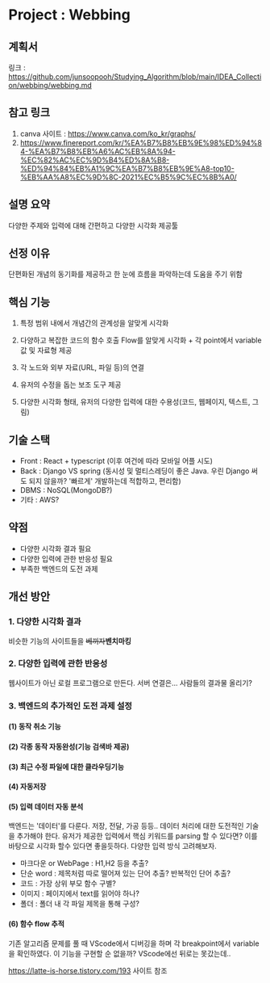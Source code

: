 # Project : Webbing

## 계획서 

링크 : https://github.com/junsoopooh/Studying_Algorithm/blob/main/IDEA_Collection/webbing/webbing.md

## 참고 링크

1. canva 사이트 : https://www.canva.com/ko_kr/graphs/ 
2. https://www.finereport.com/kr/%EA%B7%B8%EB%9E%98%ED%94%84-%EA%B7%B8%EB%A6%AC%EB%8A%94-%EC%82%AC%EC%9D%B4%ED%8A%B8-%ED%94%84%EB%A1%9C%EA%B7%B8%EB%9E%A8-top10-%EB%AA%A8%EC%9D%8C-2021%EC%B5%9C%EC%8B%A0/

## 설명 요약

다양한 주제와 입력에 대해 간편하고 다양한 시각화 제공툴

## 선정 이유

단편화된 개념의 동기화를 제공하고 한 눈에 흐름을 파악하는데 도움을 주기 위함

## 핵심 기능

1. 특정 범위 내에서 개념간의 관계성을 알맞게 시각화

2. 다양하고 복잡한 코드의 함수 호출 Flow를 알맞게 시각화 + 각 point에서 variable 값 및 자료형 제공

3. 각 노드와 외부 자료(URL, 파일 등)의 연결

4. 유저의 수정을 돕는 보조 도구 제공
5. 다양한 시각화 형태, 유저의 다양한 입력에 대한 수용성(코드, 웹페이지, 텍스트, 그림)

## 기술 스택

- Front : React + typescript (이후 여건에 따라 모바일 어플 시도)
- Back : Django VS spring (동시성 및 멀티스레딩이 좋은 Java. 우린 Django 써도 되지 않을까? '빠르게' 개발하는데 적합하고, 편리함)
- DBMS : NoSQL(MongoDB?)
- 기타 : AWS?

## 약점

- 다양한 시각화 결과 필요
- 다양한 입력에 관한 반응성 필요
- 부족한 백엔드의 도전 과제

## 개선 방안

### 1. 다양한 시각화 결과

비슷한 기능의 사이트들을 ~~베끼자~~**벤치마킹**



### 2. 다양한 입력에 관한 반응성 

웹사이트가 아닌 로컬 프로그램으로 만든다. 서버 연결은... 사람들의 결과물 올리기? 



### 3. 백엔드의 추가적인 도전 과제 설정

#### (1) 동작 취소 기능

#### (2) 각종 동작 자동완성(기능 검색바 제공)

#### (3) 최근 수정 파일에 대한 클라우딩기능

#### (4) 자동저장

#### (5) 입력 데이터 자동 분석 

백엔드는 '데이터'를 다룬다. 저장, 전달, 가공 등등.. 데이터 처리에 대한 도전적인 기술을 추가해야 한다. 유저가 제공한 입력에서 핵심 키워드를 parsing 할 수 있다면? 이를 바탕으로 시각화 할수 있다면 좋을듯하다. 다양한 입력 방식 고려해보자.

- 마크다운 or WebPage : H1,H2 등을 추출?
- 단순 word : 제목처럼 따로 떨어져 있는 단어 추출? 반복적인 단어 추출?
- 코드 : 가장 상위 부모 함수 구별?
- 이미지 : 페이지에서 text를 읽어야 하나?
-  폴더 : 폴더 내 각 파일 제목을 통해 구성?

#### (6) 함수 flow 추적

기존 알고리즘 문제를 풀 때 VScode에서 디버깅을 하며 각 breakpoint에서 variable을 확인하였다. 이 기능을 구현할 순 없을까? VScode에선 뒤로는 못갔는데..

https://latte-is-horse.tistory.com/193 사이트 참조